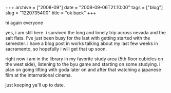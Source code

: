 +++
archive = ["2008-09"]
date = "2008-09-06T21:10:00"
tags = ["blog"]
slug = "1220735400"
title = "ok back"
+++

hi again everyone

yes, i am still here. i survived the long and lonely trip across nevada
and the salt flats. i've just been busy for the last with getting started
with the semester. i have a blog post in works talking about my last few
weeks in sacramento, so hopefully i will get that up soon.

right now i am in the library in my favorite study area (5th floor
cubicles on the west side), listening to the byu game and starting on some
studying. i plan on going lifting with goda later on and after that
watching a japanese film at the international cinema.

just keeping ya'll up to date.

